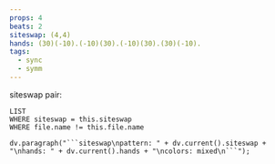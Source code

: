 ```yaml
---
props: 4
beats: 2
siteswap: (4,4)
hands: (30)(-10).(-10)(30).(-10)(30).(30)(-10).
tags:
  - sync
  - symm
---
```


siteswap pair:
```dataview
LIST
WHERE siteswap = this.siteswap
WHERE file.name != this.file.name
```
```dataviewjs
dv.paragraph("```siteswap\npattern: " + dv.current().siteswap + "\nhands: " + dv.current().hands + "\ncolors: mixed\n```");
```
